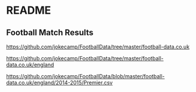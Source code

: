 README
======

Football Match Results
----------------------

https://github.com/jokecamp/FootballData/tree/master/football-data.co.uk

https://github.com/jokecamp/FootballData/tree/master/football-data.co.uk/england

https://github.com/jokecamp/FootballData/blob/master/football-data.co.uk/england/2014-2015/Premier.csv
